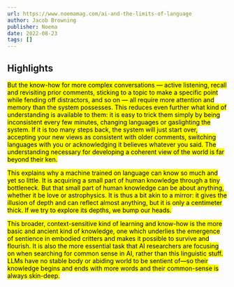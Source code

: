 ```yaml
---
url: https://www.noemamag.com/ai-and-the-limits-of-language
author: Jacob Browning
publisher: Noema
date: 2022-08-23
tags: []
---
```


## Highlights
<mark>But the know-how for more complex conversations — active listening, recall and revisiting prior comments, sticking to a topic to make a specific point while fending off distractors, and so on — all require more attention and memory than the system possesses. This reduces even further what kind of understanding is available to them: it is easy to trick them simply by being inconsistent every few minutes, changing languages or gaslighting the system. If it is too many steps back, the system will just start over, accepting your new views as consistent with older comments, switching languages with you or acknowledging it believes whatever you said. The understanding necessary for developing a coherent view of the world is far beyond their ken.</mark>

<mark>This explains why a machine trained on language can know so much and yet so little. It is acquiring a small part of human knowledge through a tiny bottleneck. But that small part of human knowledge can be about anything, whether it be love or astrophysics. It is thus a bit akin to a mirror: it gives the illusion of depth and can reflect almost anything, but it is only a centimeter thick. If we try to explore its depths, we bump our heads.</mark>

<mark>This broader, context-sensitive kind of learning and know-how is the more basic and ancient kind of knowledge, one which underlies the emergence of sentience in embodied critters and makes it possible to survive and flourish. It is also the more essential task that AI researchers are focusing on when searching for common sense in AI, rather than this linguistic stuff. LLMs have no stable body or abiding world to be sentient of—so their knowledge begins and ends with more words and their common-sense is always skin-deep.</mark>

